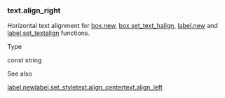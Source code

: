 ### text.align\_right

Horizontal text alignment for [box.new](#fun_box.new), [box.set\_text\_halign](#fun_box.set_text_halign), [label.new](#fun_label.new) and [label.set\_textalign](#fun_label.set_textalign) functions.

Type

const string

See also

[label.new](#fun_label.new)[label.set\_style](#fun_label.set_style)[text.align\_center](#const_text.align_center)[text.align\_left](#const_text.align_left)
